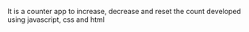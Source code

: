 It is a counter app to increase, decrease and reset the count developed using javascript, css and html
